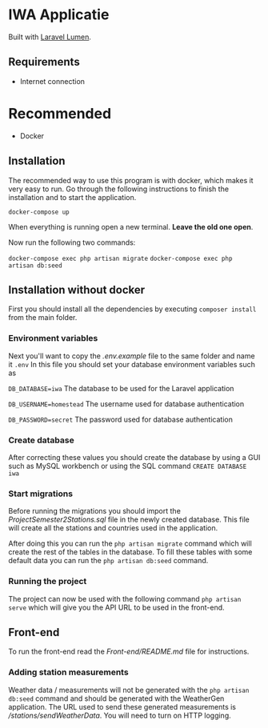 # IWA Applicatie

Built with [Laravel Lumen](https://lumen.laravel.com/).
## Requirements

- Internet connection

# Recommended

- Docker

## Installation

The recommended way to use this program is with docker, which makes it very easy to run. Go through the following instructions to finish the installation and to start the application.

`docker-compose up`

When everything is running open a new terminal. **Leave the old one open**.

Now run the following two commands:

`docker-compose exec php artisan migrate`
`docker-compose exec php artisan db:seed`

## Installation without docker

First you should install all the dependencies by executing `composer install` from the main folder.

### Environment variables
Next you'll want to copy the *.env.example* file to the same folder and name it `.env`
In this file you should set your database environment variables such as

`DB_DATABASE=iwa`         The database to be used for the Laravel application 

`DB_USERNAME=homestead`   The username used for database authentication 

`DB_PASSWORD=secret`      The password used for database authentication

### Create database
After correcting these values you should create the database by using a GUI such as MySQL workbench or using the SQL
command `CREATE DATABASE iwa`

### Start migrations
Before running the migrations you should import the *ProjectSemester2Stations.sql* file in the newly created database.
This file will create all the stations and countries used in the application.

After doing this you can run the `php artisan migrate` command which will create the rest of the tables in the database.
To fill these tables with some default data you can run the `php artisan db:seed` command.

### Running the project
The project can now be used with the following command `php artisan serve` which will give you the API URL to be used in the front-end.

## Front-end
To run the front-end read the *Front-end/README.md* file for instructions.

### Adding station measurements
Weather data / measurements will not be generated with the `php artisan db:seed` command and should be generated with the WeatherGen application.
The URL used to send these generated measurements is */stations/sendWeatherData*.
You will need to turn on HTTP logging.
